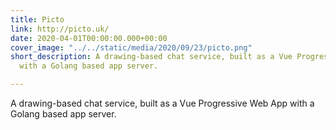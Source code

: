 ```yaml
---
title: Picto
link: http://picto.uk/
date: 2020-04-01T00:00:00.000+00:00
cover_image: "../../static/media/2020/09/23/picto.png"
short_description: A drawing-based chat service, built as a Vue Progressive Web App
  with a Golang based app server.

---
```

A drawing-based chat service, built as a Vue Progressive Web App with a Golang based app server.